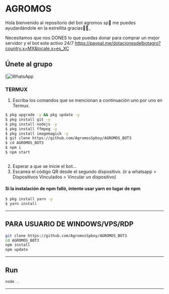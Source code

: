 # AGROMOS
Hola bienvenido al repositorio del bot agromos sp💚 me puedes ayudardándole en la estrellita gracias💚👻_




Necesitamos que nos DONES lo que puedas donar para comprar un mejor servidor y el bot este activo 24/7 https://paypal.me/dotacionesdelbotagro?country.x=MX&locale.x=es_XC


## Únete al grupo
[![WhatsApp](https://chat.whatsapp.com/CBoAGmEFcCy44xIoWBSgzJ)






### TERMUX
1. Escriba los comandos que se mencionan a continuación uno por uno en Termux.
```sh
$ pkg upgrade -y && pkg update -y
$ pkg install git -y
$ pkg install nodejs -y
$ pkg install ffmpeg -y
$ pkg install imagemagick -y
$ git clone https://github.com/AgromosSpboy/AGROMOS_BOT3
$ cd AGROMOS_BOT3
$ npm i 
$ npm start
```
```sh
```
2. Esperar a que se inicie el bot...
3. Escanea el código QR desde el segundo dispositivo. (ir a whatsapp > Dispositivos Vinculados > Vincular un dispositivo)


#### Si la instalación de npm falló, intente usar yarn en lugar de npm
```sh
$ pkg install yarn -y
$ yarn install
```
---------


## PARA USUARIO DE WINDOWS/VPS/RDP



```bash
git clone https://github.com/AgromosSpboy/AGROMOS_BOT3
cd AGROMOS_BOT3
npm install
npm update
```

---------

## Run

```bash
node .
```

---------

